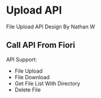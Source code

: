 # Upload API
File Upload API
Design By Nathan W

## Call API From Fiori
API Support:
* File Upload
* File Download
* Get File List With Directory
* Delete File
